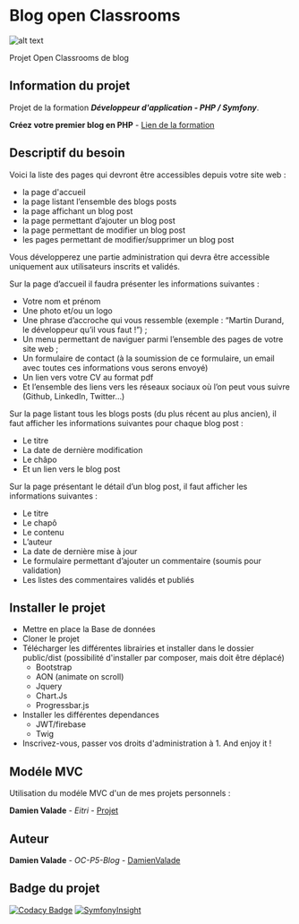 # Blog open Classrooms

![alt text](https://portfolio.damienvalade.fr/img/projects/Portfolio.png)

Projet Open Classrooms de blog 

## Information du projet 

Projet de la formation ***Développeur d'application - PHP / Symfony***.

**Créez votre premier blog en PHP** - [Lien de la formation](https://openclassrooms.com/fr/paths/59-developpeur-dapplication-php-symfony)

## Descriptif du besoin 

Voici la liste des pages qui devront être accessibles depuis votre site web :
 
*   la page d'accueil
*   la page listant l’ensemble des blogs posts
*   la page affichant un blog post
*   la page permettant d’ajouter un blog post
*   la page permettant de modifier un blog post
*   les pages permettant de modifier/supprimer un blog post
 
Vous développerez une partie administration qui devra être accessible uniquement aux utilisateurs inscrits et validés.
 
Sur la page d’accueil il faudra présenter les informations suivantes :
 
*   Votre nom et prénom
*   Une photo et/ou un logo
*   Une phrase d’accroche qui vous ressemble (exemple : “Martin Durand, le développeur qu’il vous faut !”) ;
*   Un menu permettant de naviguer parmi l’ensemble des pages de votre site web ;
*   Un formulaire de contact (à la soumission de ce formulaire, un email avec toutes ces informations vous serons envoyé)
*   Un lien vers votre CV au format pdf
*   Et l’ensemble des liens vers les réseaux sociaux où l’on peut vous suivre (Github, LinkedIn, Twitter…)
 
Sur la page listant tous les blogs posts (du plus récent au plus ancien), il faut afficher les informations suivantes pour chaque blog post :
 
*   Le titre
*   La date de dernière modification
*   Le châpo
*   Et un lien vers le blog post
 
Sur la page présentant le détail d’un blog post, il faut afficher les informations suivantes :
 
*   Le titre
*   Le chapô
*   Le contenu
*   L’auteur
*   La date de dernière mise à jour
*   Le formulaire permettant d’ajouter un commentaire (soumis pour validation)
*   Les listes des commentaires validés et publiés


## Installer le projet 

*   Mettre en place la Base de données
*   Cloner le projet
*   Télécharger les différentes librairies et installer dans le dossier public/dist (possibilité d'installer par composer, mais doit être déplacé)
    *   Bootstrap
    *   AON (animate on scroll)
    *   Jquery
    *   Chart.Js
    *   Progressbar.js
*   Installer les différentes dependances 
    *   JWT/firebase
    *   Twig
*   Inscrivez-vous, passer vos droits d'administration à 1. And enjoy it !

## Modéle MVC

Utilisation du modéle MVC d'un de mes projets personnels :

**Damien Valade** - *Eitri* - [Projet](https://github.com/damienvalade/Eitri)

## Auteur

**Damien Valade** - *OC-P5-Blog* - [DamienValade](https://github.com/damienvalade)

## Badge du projet

[![Codacy Badge](https://api.codacy.com/project/badge/Grade/54225064ae2148ecb5ada07ba78b3d41)](https://app.codacy.com/app/damienvalade/OC-P5-Blog?utm_source=github.com&utm_medium=referral&utm_content=damienvalade/OC-P5-Blog&utm_campaign=Badge_Grade_Dashboard)
[![SymfonyInsight](https://insight.symfony.com/projects/b2f418a8-54ed-4882-9b68-39a3ec4b9fa1/mini.svg)](https://insight.symfony.com/projects/b2f418a8-54ed-4882-9b68-39a3ec4b9fa1)
